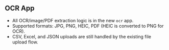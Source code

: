
## OCR App
- All OCR/image/PDF extraction logic is in the new `ocr` app.
- Supported formats: JPG, PNG, HEIC, PDF (HEIC is converted to PNG for OCR).
- CSV, Excel, and JSON uploads are still handled by the existing file upload flow.

